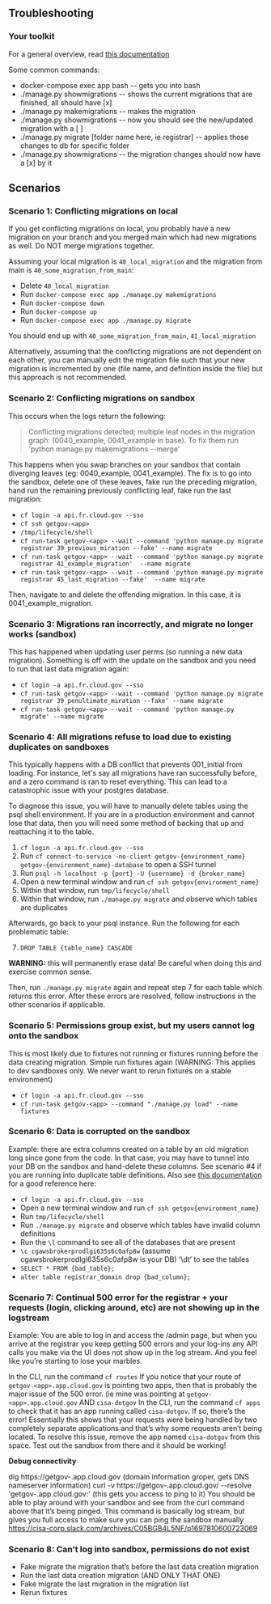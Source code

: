 ## Troubleshooting

### Your toolkit
For a general overview, read [this documentation](https://www.algotech.solutions/blog/python/django-migrations-and-how-to-manage-conflicts/)


Some common commands:
- docker-compose exec app bash -- gets you into bash
- ./manage.py showmigrations -- shows the current migrations that are finished, all should have [x]
- ./manage.py makemigrations -- makes the migration
- ./manage.py showmigrations -- now you should see the new/updated migration with a [ ]
- ./manage.py migrate [folder name here, ie registrar] -- applies those changes to db for specific folder
- ./manage.py showmigrations -- the migration changes should now have a [x] by it


## Scenarios

### Scenario 1: Conflicting migrations on local

If you get conflicting migrations on local, you probably have a new migration on your branch and you merged main which had new migrations as well. Do NOT merge migrations together. 

Assuming your local migration is `40_local_migration` and the migration from main is `40_some_migration_from_main`:
- Delete `40_local_migration`
- Run `docker-compose exec app ./manage.py makemigrations`
- Run `docker-compose down`
- Run `docker-compose up` 
- Run `docker-compose exec app ./manage.py migrate`

You should end up with `40_some_migration_from_main`, `41_local_migration`

Alternatively, assuming that the conflicting migrations are not dependent on each other, you can manually edit the migration file such that your new migration is incremented by one (file name, and definition inside the file) but this approach is not recommended.

### Scenario 2: Conflicting migrations on sandbox

This occurs when the logs return the following:
>Conflicting migrations detected; multiple leaf nodes in the migration graph: (0040_example, 0041_example in base).
To fix them run 'python manage.py makemigrations --merge'

This happens when you swap branches on your sandbox that contain diverging leaves (eg: 0040_example, 0041_example). The fix is to go into the sandbox, delete one of these leaves, fake run the preceding migration, hand run the remaining previously conflicting leaf, fake run the last migration:

- `cf login -a api.fr.cloud.gov --sso`
- `cf ssh getgov-<app>`
- `/tmp/lifecycle/shell`
- `cf run-task getgov-<app> --wait --command 'python manage.py migrate registrar 39_previous_miration --fake' --name migrate`
- `cf run-task getgov-<app> --wait --command 'python manage.py migrate registrar 41_example_migration'  --name migrate`
- `cf run-task getgov-<app> --wait --command 'python manage.py migrate registrar 45_last_migration --fake'  --name migrate`

Then, navigate to and delete the offending migration. In this case, it is 0041_example_migration.

### Scenario 3: Migrations ran incorrectly, and migrate no longer works (sandbox)

This has happened when updating user perms (so running a new data migration). Something is off with the update on the sandbox and you need to run that last data migration again:
- `cf login -a api.fr.cloud.gov --sso`
- `cf run-task getgov-<app> --wait --command 'python manage.py migrate registrar 39_penultimate_miration --fake' --name migrate`
- `cf run-task getgov-<app> --wait --command 'python manage.py migrate' --name migrate`

### Scenario 4: All migrations refuse to load due to existing duplicates on sandboxes

This typically happens with a DB conflict that prevents 001_initial from loading. For instance, let's say all migrations have ran successfully before, and a zero command is ran to reset everything. This can lead to a catastrophic issue with your postgres database.

To diagnose this issue, you will have to manually delete tables using the psql shell environment. If you are in a production environment and cannot lose that data, then you will need some method of backing that up and reattaching it to the table.

1. `cf login -a api.fr.cloud.gov --sso`
2. Run `cf connect-to-service -no-client getgov-{environment_name} getgov-{environment_name}-database` to open a SSH tunnel
3. Run `psql -h localhost -p {port} -U {username} -d {broker_name}`
4. Open a new terminal window and run `cf ssh getgov{environment_name}`
5. Within that window, run `tmp/lifecycle/shell`
6. Within that window, run `./manage.py migrate` and observe which tables are duplicates

Afterwards, go back to your psql instance. Run the following for each problematic table:

7. `DROP TABLE {table_name} CASCADE` 

**WARNING:** this will permanently erase data! Be careful when doing this and exercise common sense.

Then, run `./manage.py migrate` again and repeat step 7 for each table which returns this error.
After these errors are resolved, follow instructions in the other scenarios if applicable.   

### Scenario 5: Permissions group exist, but my users cannot log onto the sandbox

This is most likely due to fixtures not running or fixtures running before the data creating migration. Simple run fixtures again (WARNING: This applies to dev sandboxes only. We never want to rerun fixtures on a stable environment)

- `cf login -a api.fr.cloud.gov --sso`
- `cf run-task getgov-<app> --command "./manage.py load" --name fixtures` 

### Scenario 6: Data is corrupted on the sandbox

Example: there are extra columns created on a table by an old migration long since gone from the code. In that case, you may have to tunnel into your DB on the sandbox and hand-delete these columns. See scenario #4 if you are running into duplicate table definitions. Also see [this documentation](docs/developer/database-access.md) for a good reference here:

- `cf login -a api.fr.cloud.gov --sso`
- Open a new terminal window and run `cf ssh getgov{environment_name}`
- Run `tmp/lifecycle/shell`
- Run `./manage.py migrate` and observe which tables have invalid column definitions
- Run the `\l` command to see all of the databases that are present
- `\c cgawsbrokerprodlgi635s6c0afp8w` (assume cgawsbrokerprodlgi635s6c0afp8w is your DB)
‘\dt’ to see the tables
- `SELECT * FROM {bad_table};`
- `alter table registrar_domain drop {bad_column};`

### Scenario 7: Continual 500 error for the registrar + your requests (login, clicking around, etc) are not showing up in the logstream

Example: You are able to log in and access the /admin page, but when you arrive at the registrar you keep getting 500 errors and your log-ins any API calls you make via the UI does not show up in the log stream. And you feel like you’re starting to lose your marbles.

In the CLI, run the command `cf routes`
If you notice that your route of `getgov-<app>.app.cloud.gov` is pointing two apps, then that is probably the major issue of the 500 error. (ie mine was pointing at `getgov-<app>.app.cloud.gov` AND `cisa-dotgov`
In the CLI, run the command `cf apps` to check that it has an app running called `cisa-dotgov`. If so, there’s the error!
Essentially this shows that your requests were being handled by two completely separate applications and that’s why some requests aren’t being located. 
To resolve this issue, remove the app named `cisa-dotgov` from this space.
Test out the sandbox from there and it should be working!

**Debug connectivity**

dig https://getgov-<app>.app.cloud.gov (domain information groper, gets DNS nameserver information)
curl -v https://getgov-<app>.app.cloud.gov/ --resolve 'getgov-<app>.app.cloud.gov:<your-ip-address-from-dig-command-above-here>' (this gets you access to ping to it)
You should be able to play around with your sandbox and see from the curl command above that it’s being pinged. This command is basically log stream, but gives you full access to make sure you can ping the sandbox manually
https://cisa-corp.slack.com/archives/C05BGB4L5NF/p1697810600723069

### Scenario 8: Can’t log into sandbox, permissions do not exist

- Fake migrate the migration that’s before the last data creation migration
- Run the last data creation migration (AND ONLY THAT ONE)
- Fake migrate the last migration in the migration list
- Rerun fixtures
